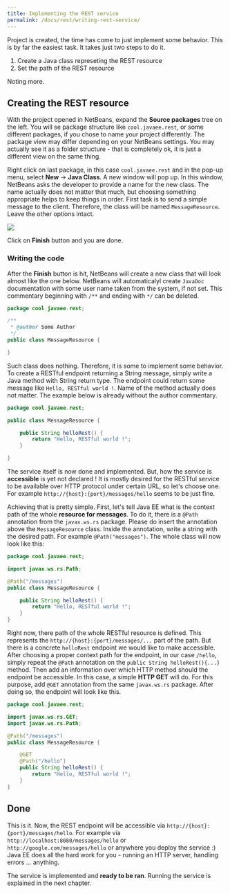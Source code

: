 ```yaml
---
title: Implementing the REST service
permalink: /docs/rest/writing-rest-service/
---
```


Project is created, the time has come to just implement some behavior. This is by far the easiest task. It takes just two steps to do it.

1. Create a Java class represeting the REST resource
2. Set the path of the REST resource

Noting more.

## Creating the REST resource

With the project opened in NetBeans, expand the **Source packages** tree on the left. You will se package structure like `cool.javaee.rest`, or some different packages, if you chose to name your project differently. The package view may differ depending on your NetBeans settings. You may actually see it as a folder structure - that is completely ok, it is just a different view on the same thing. 

Right click on last package, in this case `cool.javaee.rest` and in the pop-up menu, select **New** -> **Java Class**. A new window will pop up. In this window, NetBeans asks the developer to provide a name for the new class. The name actually does not matter that much, but choosing something appropriate helps to keep things in order. First task is to send a simple message to the client. Therefore, the class will be named `MessageResource`. Leave the other options intact.

<a href="/docs/rest/img/message_resource_naming.png" target="_blank">
    <img src="/docs/rest/img/message_resource_naming.png">
</a> 

Click on **Finish** button and you are done. 

### Writing the code

After the **Finish** button is hit, NetBeans will create a new class that will look almost like the one below. NetBeans will automaticalyl create `JavaDoc` documentation with some user name taken from the system, if not set. This commentary beginning with `/**` and ending with `*/` can be deleted.

```java
package cool.javaee.rest;

/**
 * @author Some Author
 */
public class MessageResource {

}
```

Such class does nothing. Therefore, it is some to implement some behavior. To create a RESTful endpoint returning a String message, simply write a Java method with String return type. The endpoint could return some message like `Hello, RESTful world !`. Name of the method actually does not matter. The example below is already without the author commentary.

```java
package cool.javaee.rest;

public class MessageResource {

    public String helloRest() {
        return "Hello, RESTful world !";
    }

}
```

The service itself is now done and implemented. But, how the service is **accessible** is yet not declared ! It is mostly desired for the RESTful service to be available over HTTP protocol under certain URL, so let's choose one. For example `http://{host}:{port}/messages/hello` seems to be just fine.

Achieving that is pretty simple. First, let's tell Java EE what is the context path of the whole **resource for messages**. To do it, there is a `@Path` annotation from the `javax.ws.rs` package. Please do insert the annotation above the `MessageResource` class. Inside the annotation, write a string with the desired path. For example `@Path("messages")`. The whole class will now look like this:

```java
package cool.javaee.rest;

import javax.ws.rs.Path;

@Path("/messages")
public class MessageResource {

    public String helloRest() {
        return "Hello, RESTful world !";
    }
}
```

Right now, there path of the whole RESTful resource is defined. This represents the `http://{host}:{port}/messages/...` part of the path. But there is a concrete `helloRest` endpoint we would like to make accessible. After choosing a proper context path for the endpoint, in our case `/hello`, simply repeat the `@Path` annotation on the `public String helloRest(){...}` method. Then add an information over which HTTP method should the endpoint be accessible. In this case, a simple **HTTP GET** will do. For this purpose, add `@GET` annotation from the same `javax.ws.rs` package. After doing so, the endpoint will look like this.

```java
package cool.javaee.rest;

import javax.ws.rs.GET;
import javax.ws.rs.Path;

@Path("/messages")
public class MessageResource {

    @GET
    @Path("/hello")
    public String helloRest() {
        return "Hello, RESTful world !";
    }
}

```

## Done
This is it. Now, the REST endpoint will be accessible via `http://{host}:{port}/messages/hello`. For example via `http://localhost:8080/messages/hello` or `http://google.com/messages/hello` or anywhere you deploy the service :) Java EE does all the hard work for you - running an HTTP server, handling errors ... anything.

The service is implemented and **ready to be ran**. Running the service is explained in the next chapter.

